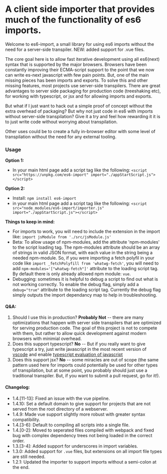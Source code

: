 # A client side importer that provides much of the functionality of es6 imports.

Welcome to es6-import, a small library for using es6 imports without the need for a server-side transpiler. NEW: added support for .vue files.

The core goal here is to allow fast iterative development using all es6(next) syntax that is supported by the major browsers.  Browsers have been constantly improving their ECMA-script support to the point that we now can write es-next javascript with few pain points. But, one of the main missing pieces has been imports and exports.  To solve this and other missing features, most projects use server-side transpilers.  There are great advantages to server side packaging for production code (treeshaking etc), for working with typescript, or jsx and for allowing imports and exports. 

But what if I just want to hack out a simple proof of concept without the extra overhead of packaging? But why not just code in es6 with imports without server-side transpilation?  Give it a try and feel how rewarding it it is to just write code without worrying about transpilation.

Other uses could be to create a fully in-browser editor with some level of transpilation without the need for any external tooling.

### Usage

**Option 1:** 
* In your main html page add a script tag like the following: 
 `<script src="https://unpkg.com/es6-import" import="./appStartScript.js"></script>`

**Option 2:**
* Install: `npm install es6-import`
* in your main html page add a script tag like the following: 
`<script src="node_modules/es6-import/importer.js" import="./appStartScript.js"></script>`

**Things to keep in mind:**
* For imports to work, you will need to include the extension in the import like: `import jsModule from './src/jsModule.js'`
* Beta: To allow usage of npm-modules, add the attribute 'npm-modules' to the script loading tag.  The npm-modules attribute should be an array of strings in valid JSON format, with each value in the string being a needed npm-module.  So, if you were importing a fetch polyfil in your code like `import _fetchPolyfill from 'whatwg-fetch'`, you will need to add `npm-modules='["whatwg-fetch"]'` attribute to the loading script tag. By default there is only already allowed npm module: `vue`.
* Debugging: sometimes it is helpful to debug a script to find out what is not working correctly.  To enable the debug flag, simply add a `debug="true"` attribute to the loading script tag.  Currently the debug flag simply outputs the import dependancy map to help in troubleshooting.

#### Q&A:
1. Should I use this in production? **Probably Not** -- there are many optimizations that happen with server side transpilers that are optimized for serving production code. The goal of this project is not to compete with them, but rather to allow quick development against modern browsers with minimial overhead.
2. Does this support typescript?  **No** -- But if you really want to give typescript a try, just write javascript in the most recent version of [vscode](https://code.visualstudio.com/) and enable [typescript evaluation of javascript](https://code.visualstudio.com/updates/v1_12#_typescript-23)
3. Does this support jsx? **No** -- some miracles are out of scope (the same pattern used here for imports could potentially be used for other types of transpilation, but at some point, you probably should just use a traditional transpiler.  But, if you want to submit a pull request, go for it!).

#### Changelog:
* 1.4.[11-13]: Fixed an issue with the vue pipeline.
* 1.4.10: Set a default domain to give support for projects that are not served from the root directory of a webserver.
* 1.4.9: Made vue support slightly more robust with greater syntax compatibility.
* 1.4.[3-6]: Default to compiling all scripts into a single file.
* 1.4.[0-2]: Moved to seperated files compiled with webpack and fixed bug with complex dependency trees not being loaded in the correct order.
* 1.3.[3-4]: Added support for underscores in import variables.
* 1.3.0: Added support for `.vue` files, but extensions on all import file types are still needed.
* 1.2.1: Updated the importer to support imports without a semi-colon at the end.
